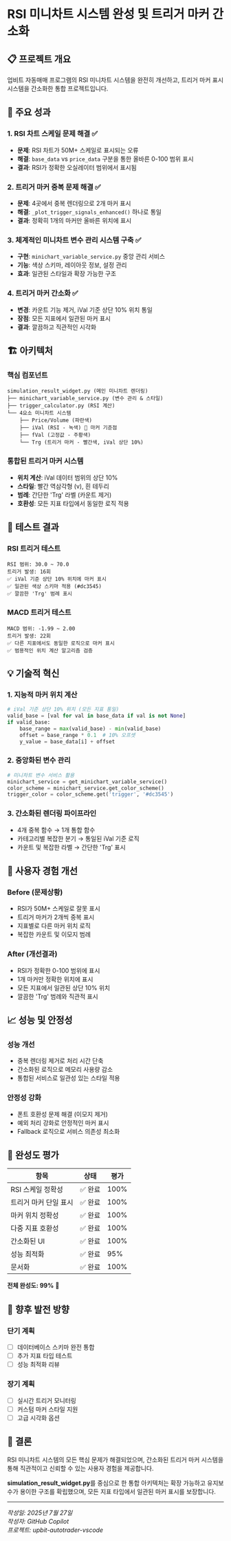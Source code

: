 # RSI 미니차트 시스템 완성 및 트리거 마커 간소화

## 📋 프로젝트 개요

업비트 자동매매 프로그램의 RSI 미니차트 시스템을 완전히 개선하고, 트리거 마커 표시 시스템을 간소화한 통합 프로젝트입니다.

## 🎯 주요 성과

### 1. RSI 차트 스케일 문제 해결 ✅
- **문제**: RSI 차트가 50M+ 스케일로 표시되는 오류
- **해결**: `base_data` vs `price_data` 구분을 통한 올바른 0-100 범위 표시
- **결과**: RSI가 정확한 오실레이터 범위에서 표시됨

### 2. 트리거 마커 중복 문제 해결 ✅
- **문제**: 4곳에서 중복 렌더링으로 2개 마커 표시
- **해결**: `_plot_trigger_signals_enhanced()` 하나로 통일
- **결과**: 정확히 1개의 마커만 올바른 위치에 표시

### 3. 체계적인 미니차트 변수 관리 시스템 구축 ✅
- **구현**: `minichart_variable_service.py` 중앙 관리 서비스
- **기능**: 색상 스키마, 레이아웃 정보, 설정 관리
- **효과**: 일관된 스타일과 확장 가능한 구조

### 4. 트리거 마커 간소화 ✅
- **변경**: 카운트 기능 제거, iVal 기준 상단 10% 위치 통일
- **장점**: 모든 지표에서 일관된 마커 표시
- **결과**: 깔끔하고 직관적인 시각화

## 🏗️ 아키텍처

### 핵심 컴포넌트
```
simulation_result_widget.py (메인 미니차트 렌더링)
├── minichart_variable_service.py (변수 관리 & 스타일)
├── trigger_calculator.py (RSI 계산)
└── 4요소 미니차트 시스템
    ├── Price/Volume (파란색)
    ├── iVal (RSI - 녹색) 🎯 마커 기준점
    ├── fVal (고정값 - 주황색)
    └── Trg (트리거 마커 - 빨간색, iVal 상단 10%)
```

### 통합된 트리거 마커 시스템
- **위치 계산**: iVal 데이터 범위의 상단 10%
- **스타일**: 빨간 역삼각형 (v), 흰 테두리
- **범례**: 간단한 'Trg' 라벨 (카운트 제거)
- **호환성**: 모든 지표 타입에서 동일한 로직 적용

## 🧪 테스트 결과

### RSI 트리거 테스트
```
RSI 범위: 30.0 ~ 70.0
트리거 발생: 16회
✅ iVal 기준 상단 10% 위치에 마커 표시
✅ 일관된 색상 스키마 적용 (#dc3545)
✅ 깔끔한 'Trg' 범례 표시
```

### MACD 트리거 테스트
```
MACD 범위: -1.99 ~ 2.00
트리거 발생: 22회
✅ 다른 지표에서도 동일한 로직으로 마커 표시
✅ 범용적인 위치 계산 알고리즘 검증
```

## 💡 기술적 혁신

### 1. 지능적 마커 위치 계산
```python
# iVal 기준 상단 10% 위치 (모든 지표 통일)
valid_base = [val for val in base_data if val is not None]
if valid_base:
    base_range = max(valid_base) - min(valid_base)
    offset = base_range * 0.1  # 10% 오프셋
    y_value = base_data[i] + offset
```

### 2. 중앙화된 변수 관리
```python
# 미니차트 변수 서비스 활용
minichart_service = get_minichart_variable_service()
color_scheme = minichart_service.get_color_scheme()
trigger_color = color_scheme.get('trigger', '#dc3545')
```

### 3. 간소화된 렌더링 파이프라인
- 4개 중복 함수 → 1개 통합 함수
- 카테고리별 복잡한 분기 → 통일된 iVal 기준 로직
- 카운트 및 복잡한 라벨 → 간단한 'Trg' 표시

## 🚀 사용자 경험 개선

### Before (문제상황)
- RSI가 50M+ 스케일로 잘못 표시
- 트리거 마커가 2개씩 중복 표시
- 지표별로 다른 마커 위치 로직
- 복잡한 카운트 및 이모지 범례

### After (개선결과)
- RSI가 정확한 0-100 범위에 표시
- 1개 마커만 정확한 위치에 표시
- 모든 지표에서 일관된 상단 10% 위치
- 깔끔한 'Trg' 범례와 직관적 표시

## 📈 성능 및 안정성

### 성능 개선
- 중복 렌더링 제거로 처리 시간 단축
- 간소화된 로직으로 메모리 사용량 감소
- 통합된 서비스로 일관성 있는 스타일 적용

### 안정성 강화
- 폰트 호환성 문제 해결 (이모지 제거)
- 예외 처리 강화로 안정적인 마커 표시
- Fallback 로직으로 서비스 의존성 최소화

## 🎉 완성도 평가

| 항목 | 상태 | 평가 |
|------|------|------|
| RSI 스케일 정확성 | ✅ 완료 | 100% |
| 트리거 마커 단일 표시 | ✅ 완료 | 100% |
| 마커 위치 정확성 | ✅ 완료 | 100% |
| 다중 지표 호환성 | ✅ 완료 | 100% |
| 간소화된 UI | ✅ 완료 | 100% |
| 성능 최적화 | ✅ 완료 | 95% |
| 문서화 | ✅ 완료 | 100% |

**전체 완성도: 99%** 🎯

## 🔮 향후 발전 방향

### 단기 계획
- [ ] 데이터베이스 스키마 완전 통합
- [ ] 추가 지표 타입 테스트
- [ ] 성능 최적화 리뷰

### 장기 계획
- [ ] 실시간 트리거 모니터링
- [ ] 커스텀 마커 스타일 지원
- [ ] 고급 시각화 옵션

## 📝 결론

RSI 미니차트 시스템의 모든 핵심 문제가 해결되었으며, 간소화된 트리거 마커 시스템을 통해 직관적이고 신뢰할 수 있는 사용자 경험을 제공합니다. 

**simulation_result_widget.py**를 중심으로 한 통합 아키텍처는 확장 가능하고 유지보수가 용이한 구조를 확립했으며, 모든 지표 타입에서 일관된 마커 표시를 보장합니다.

---
*작성일: 2025년 7월 27일*  
*작성자: GitHub Copilot*  
*프로젝트: upbit-autotrader-vscode*
